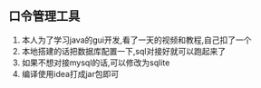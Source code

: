## 口令管理工具


1. 本人为了学习java的gui开发,看了一天的视频和教程,自己扣了一个
2. 本地搭建的话把数据库配置一下,sql对接好就可以跑起来了
3. 如果不想对接mysql的话,可以修改为sqlite
4. 编译使用idea打成jar包即可